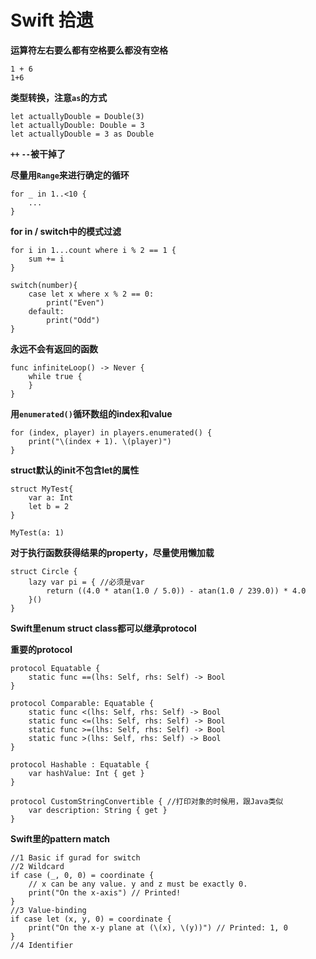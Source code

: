 # Swift 拾遗

**运算符左右要么都有空格要么都没有空格**

```
1 + 6
1+6
```

**类型转换，注意`as`的方式**

```
let actuallyDouble = Double(3)
let actuallyDouble: Double = 3
let actuallyDouble = 3 as Double
```

**`++` `--`被干掉了**

**尽量用`Range`来进行确定的循环**

```
for _ in 1..<10 {
    ...
}
```

**for in / switch中的模式过滤**

```
for i in 1...count where i % 2 == 1 {
    sum += i 
}

switch(number){
    case let x where x % 2 == 0:
        print("Even")
    default:
        print("Odd")
}
```

**永远不会有返回的函数**

```
func infiniteLoop() -> Never {
    while true {
    } 
}
```

**用`enumerated()`循环数组的index和value**

```
for (index, player) in players.enumerated() {
    print("\(index + 1). \(player)")
}
```

**struct默认的init不包含let的属性**

```
struct MyTest{
    var a: Int
    let b = 2
}

MyTest(a: 1)
```

**对于执行函数获得结果的property，尽量使用懒加载**

```
struct Circle {
    lazy var pi = { //必须是var
        return ((4.0 * atan(1.0 / 5.0)) - atan(1.0 / 239.0)) * 4.0
    }()
}
```

**Swift里enum struct class都可以继承protocol**

**重要的protocol**

```
protocol Equatable {
    static func ==(lhs: Self, rhs: Self) -> Bool
}

protocol Comparable: Equatable {
    static func <(lhs: Self, rhs: Self) -> Bool
    static func <=(lhs: Self, rhs: Self) -> Bool
    static func >=(lhs: Self, rhs: Self) -> Bool
    static func >(lhs: Self, rhs: Self) -> Bool
}

protocol Hashable : Equatable {
    var hashValue: Int { get }
}

protocol CustomStringConvertible { //打印对象的时候用，跟Java类似
    var description: String { get }
}
```

**Swift里的pattern match**

```
//1 Basic if gurad for switch
//2 Wildcard
if case (_, 0, 0) = coordinate {
    // x can be any value. y and z must be exactly 0.
    print("On the x-axis") // Printed!
}
//3 Value-binding
if case let (x, y, 0) = coordinate {
    print("On the x-y plane at (\(x), \(y))") // Printed: 1, 0
}
//4 Identifier



```
